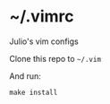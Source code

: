 ~/.vimrc
========

Julio's vim configs

Clone this repo to `~/.vim`

And run:
```shell
make install
```

